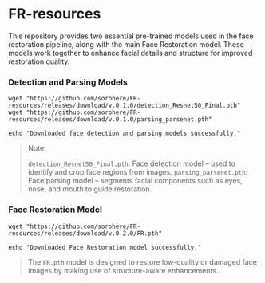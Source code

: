 # FR-resources
This repository provides two essential pre-trained models used in the face restoration pipeline, along with the main Face Restoration model. These models work together to enhance facial details and structure for improved restoration quality.

### Detection and Parsing Models
```
wget "https://github.com/sorohere/FR-resources/releases/download/v.0.1.0/detection_Resnet50_Final.pth"
wget "https://github.com/sorohere/FR-resources/releases/download/v.0.1.0/parsing_parsenet.pth"

echo "Downloaded face detection and parsing models successfully."
```

> Note:
> 
> `detection_Resnet50_Final.pth`: Face detection model – used to identify and crop face regions from images.
> `parsing_parsenet.pth`: Face parsing model – segments facial components such as eyes, nose, and mouth to guide restoration.

### Face Restoration Model
```
wget "https://github.com/sorohere/FR-resources/releases/download/v.0.2.0/FR.pth"

echo "Downloaded Face Restoration model successfully."
```

> The `FR.pth` model is designed to restore low-quality or damaged face images by making use of structure-aware enhancements.
